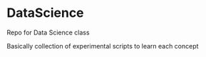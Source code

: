 # DataScience
Repo for Data Science class


Basically collection of experimental scripts to learn each concept
